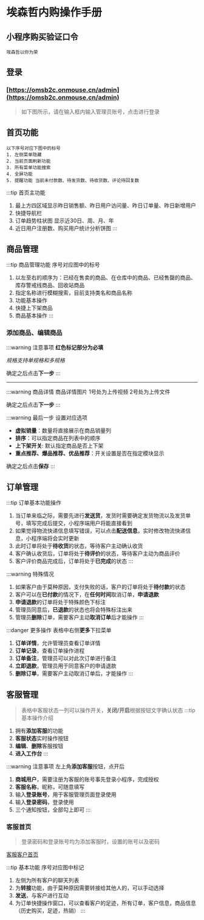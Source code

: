 <script setup>
  import PictureComp from '../../components/PictureComp.vue'
  import Location from '../../components/Location.vue'
  const homeUrl = `${window.location.origin}/systemStandard/index`
</script>
<Location :homeUrl="homeUrl"/>

# 埃森哲内购操作手册

## 小程序购买验证口令
```
埃森哲以你为荣
```

## 登录

### [https://omsb2c.onmouse.cn/admin](https://omsb2c.onmouse.cn/admin)

> 如下图所示，请在输入框内输入管理员账号，点击进行登录

<PictureComp :imgUrl="'../../omsb2c/login.PNG'"/> 


## 首页功能
```
以下序号对应下图中的标号
1. 左侧菜单隐藏
2. 当前页面刷新功能
3. 所有菜单功能搜索
4. 全屏功能
5. 提醒功能 当前未付款数、待发货数、待收货数、评论待回复数
```
:::tip 首页主功能
 1. 最上方四区域显示昨日销售额、昨日用户访问量、昨日订单量、昨日新增用户
 2. 快捷导航栏
 3. 订单趋势柱状图 显示近30日、周、月、年
 4. 近日用户注册数、购买用户统计分析饼图
:::
<PictureComp :imgUrl="'../../omsb2c/home.png'"/> 

## 商品管理
:::tip 商品管理功能
序号对应图中的标号
 1. 以左至右的顺序为：已经在售卖的商品、在仓库中的商品、已经售罄的商品、库存警戒线商品、回收站商品
 2. 指定名称进行模糊搜索，目前支持类名和商品名称
 3. 功能基本操作
 4. 快捷上下架商品
 5. 商品基本操作
:::
<PictureComp :imgUrl="'../../omsb2c/product.png'"/> 

### 添加商品、编辑商品
:::warning 注意事项
**红色标记部分为必填**

*规格支持单规格和多规格*

确定之后点击**下一步**
:::
<PictureComp :imgUrl="'../../omsb2c/addproduct.png'"/>

<PictureComp :imgUrl="'../../omsb2c/next.png'"/> 

***
:::warning 商品详情
商品详情图片
1号处为上传视频
2号处为上传文件

确定之后点击**下一步**
:::

<PictureComp :imgUrl="'../../omsb2c/productdetail.png'"/> 

:::warning 最后一步
设置对应选项
* **虚拟销量**：数量将直接展示在商品销量列
* **排序**：可以指定商品在列表中的顺序
* **上下架开关**: 默认指定商品是否上下架
* **重点推荐、爆品推荐、优品推荐**：开关设置是否在指定模块显示

确定之后点击**保存**
:::

<PictureComp :imgUrl="'../../omsb2c/laststep.png'"/> 


## 订单管理

:::tip 订单基本功能操作
1. 当订单来临之际，需要先进行**发送货**，发货时需要确定发货物流以及发货单号，填写完成后提交，小程序端用户将能直接看到
2. 如果觉得物流快递信息填写错误，可以点击**配送信息**，实时修改物流快递信息，小程序端将会实时更新
3. 此时订单将处于**待收货**的状态，等待客户主动确认收货
4. 客户确认收货后，订单将处于**待评价**的状态，等待客户主动为商品评价
5. 客户评价商品完成后，订单将处于**已完成**的状态
:::

:::warning 特殊情况
1. 如果客户由于莫种原因，支付失败的话，客户的订单将处于**待付款**的状态
2. 客户可以在**已付款**的情况下，在**任何时间**取消订单，**申请退款**
3. **申请退款**的订单将处于特殊颜色下标注
4. 管理员同意后，**已退款**的状态也将会特殊标注出来
5. 管理员**删除**订单，需要客户主动**取消订单**后才能操作
:::

:::danger 更多操作
表格中右侧**更多**下拉菜单
1. **订单详情**，允许管理员查看订单详情
2. **订单记录**，查看订单操作进程
3. **订单备注**，管理员可以对此次订单进行备注
4. **立即退款**，管理员用于同意客户的申请退款
5. **删除订单**，需要客户主动取消订单后，才能操作
:::

<PictureComp :imgUrl="'../../omsb2c/order.png'"/> 

## 客服管理

> 表格中客服状态一列可以操作开关，**关闭/开启**根据按钮文字确认状态
:::tip 基本操作介绍
1. 拥有**添加客服**的功能
2. **客服状态**实时操作按钮
3. **编辑**、**删除**客服按钮
4. **进入工作台**
:::

:::warning 注意事项
左上角**添加客服**按钮，点开后
1. **商城用户**，需要注册为客服的账号事先登录小程序，完成授权
2. **客服名称**，昵称，可随意填写
3. 输入**登录账号**，用于客服管理页面登录使用
4. 输入**登录密码**，登录使用
5. 三个通知按钮，全部勾上即可
:::

<PictureComp :imgUrl="'../../omsb2c/services.png'"/> 

### 客服首页

> 登录密码和登录账号均为添加客服时，设置的账号以及密码

[客服客户首页](https://omsb2c.onmouse.cn/kefu)

:::tip 基本功能
序号对应图中标记
1. 左侧为所有客户的聊天列表
2. 为**转接**功能，由于莫种原因需要转接给其他人的，可以手动选择
3. **发送**，与客户进行互动
4. 为订单快捷操作窗口，可以查看客户的足迹，所有订单，客户信息，商品信息（历史购买，足迹，热销）
:::

<PictureComp :imgUrl="'../../omsb2c/kefudetail.png'"/> 




